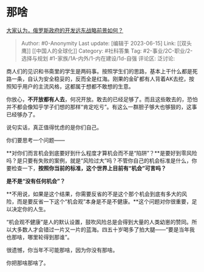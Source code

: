 # 那啥
[大家认为，俄罗斯政府的开发远东战略前景如何？](https://www.zhihu.com/question/34825723/answer/2829351337)

> Author: #0-Anonymity
> Last update: [编辑于 2023-06-15]
> Link: [[双头鹰]] [[中国人的全球化]]
> Category: #社科答集
> Tag: #2-事业/2C-职业/2-选择与规划 #1-家族/1A-内外/1-内在建设/1d-自强
> 评论区:
> 泛讨论:

商人们的见识和书斋里的学生是两码事。按照学生们的思路，基本上干什么都是死路一条，自认为安全稳妥的，反而全是红海。刚果的金矿都有人背着AK去挖，按照知乎用户的主流风格，这都属于想都不敢想的生意。

你放心，**不开放都有人去**，何况开放。敢去的已经足够了。而且这些敢去的，恐怕并不都会像知乎学子们想的那样“肯定吃亏”。有这么一群胆子够大也够狠的，这事已经够办了。

说句实话，真正值得忧虑的是你们自己。

你们要思考一个问题——

**对你们而言机会到底要好到什么程度才算机会而不是“陷阱”？**是要好到零风险吗？是只要有失败的案例，就是“风险过大”吗？不管你自己的机会标准是什么，你要检查一下，**按照你当前的标准，这个世界上目前有“机会”可言吗？**

**是不是“没有任何机会”？**

**不用说，如果是这个结果，你需要反省的不是这个那个机会到底有多大的风险，而是要反省一下这个“机会观”本身是不是不健康。**这个问题对你很重要，足以决定你的人生。

“机会观不健康”是人的默认设置，鼓吹风险总是会得到大量的人类幼崽的赞同。所以大多数人才会错过一片又一片的蓝海。四五十岁喝多了拍大腿——“要是当年我也那啥，哪里轮得到那谁”。

很遗憾，你当年不可能那啥，因为你没有那啥。

你把那啥那啥了。